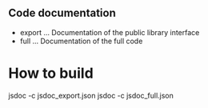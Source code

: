 ## Code documentation

* export ... Documentation of the public library interface
* full ... Documentation of the full code

# How to build

jsdoc -c jsdoc_export.json
jsdoc -c jsdoc_full.json